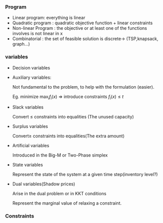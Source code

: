### Program 

- Linear program: everything is linear
- Quadratic program : quadratic objective function + linear constraints 
- Non-linear Program : the objective or at least one of the functions involves is not linear in x
- Combinatorial : the set of feasible solution is discrete-> (TSP,knapsack, graph...)

### variables

- Decision variables

- Auxiliary variables:

  Not fundamental to the problem, to help with the formulation (easier).

  Eg. minimize $\max_i f_i(x)$ => introduce constraints $f_i(x)\leq t$ 

- Slack variables

  Convert $\leq$ constraints into equalities (The unused capacity)

- Surplus variables

  Convert$\geq$ constraints into equalities(The extra amount)

- Artificial variables

  Introduced in the Big-M or Two-Phase simplex

- State variables

  Represent the state of the system at a given time step(inventory level?)

- Dual variables(Shadow prices)

  Arise in the dual problem or in KKT conditions

  Represent the marginal value of relaxing a constraint.

### Constraints

